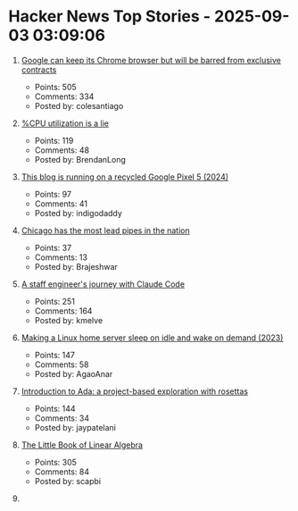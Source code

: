 # Hacker News Top Stories - 2025-09-03 03:09:06

1. [Google can keep its Chrome browser but will be barred from exclusive contracts](https://www.cnbc.com/2025/09/02/google-antitrust-search-ruling.html)
   - Points: 505
   - Comments: 334
   - Posted by: colesantiago

2. [%CPU utilization is a lie](https://www.brendanlong.com/cpu-utilization-is-a-lie.html)
   - Points: 119
   - Comments: 48
   - Posted by: BrendanLong

3. [This blog is running on a recycled Google Pixel 5 (2024)](https://blog.ctms.me/posts/2024-08-29-running-this-blog-on-a-pixel-5/)
   - Points: 97
   - Comments: 41
   - Posted by: indigodaddy

4. [Chicago has the most lead pipes in the nation](https://grist.org/accountability/chicago-lead-pipe-replacement-map-health/)
   - Points: 37
   - Comments: 13
   - Posted by: Brajeshwar

5. [A staff engineer's journey with Claude Code](https://www.sanity.io/blog/first-attempt-will-be-95-garbage)
   - Points: 251
   - Comments: 164
   - Posted by: kmelve

6. [Making a Linux home server sleep on idle and wake on demand (2023)](https://dgross.ca/blog/linux-home-server-auto-sleep)
   - Points: 147
   - Comments: 58
   - Posted by: AgaoAnar

7. [Introduction to Ada: a project-based exploration with rosettas](https://blog.adacore.com/introduction-to-ada-a-project-based-exploration-with-rosettas)
   - Points: 144
   - Comments: 34
   - Posted by: jaypatelani

8. [The Little Book of Linear Algebra](https://github.com/the-litte-book-of/linear-algebra)
   - Points: 305
   - Comments: 84
   - Posted by: scapbi

9. [<template>: The Content Template element](https://developer.mozilla.org/en-US/docs/Web/HTML/Reference/Elements/template)
   - Points: 161
   - Comments: 58
   - Posted by: palmfacehn

10. [Physically based rendering from first principles](https://imadr.me/pbr/)
   - Points: 152
   - Comments: 41
   - Posted by: imadr

11. [Indices, not Pointers](https://joegm.github.io/blog/indices-not-pointers/)
   - Points: 34
   - Comments: 15
   - Posted by: vitalnodo

12. [The staff ate it later](https://en.wikipedia.org/wiki/The_staff_ate_it_later)
   - Points: 186
   - Comments: 98
   - Posted by: gyomu

13. [Zig Software Foundation 2025 Financial Report and Fundraiser](https://ziglang.org/news/2025-financials/)
   - Points: 11
   - Comments: 1
   - Posted by: smlavine

14. [Static sites enable a good time travel experience](https://hamatti.org/posts/static-sites-enable-a-good-time-travel-experience/)
   - Points: 150
   - Comments: 38
   - Posted by: speckx

15. [Vijaye Raji to become CTO of Applications with acquisition of Statsig](https://openai.com/index/vijaye-raji-to-become-cto-of-applications-with-acquisition-of-statsig/)
   - Points: 141
   - Comments: 52
   - Posted by: tosh

16. ['World Models,' an old idea in AI, mount a comeback](https://www.quantamagazine.org/world-models-an-old-idea-in-ai-mount-a-comeback-20250902/)
   - Points: 146
   - Comments: 53
   - Posted by: warrenm

17. [Launch HN: Datafruit (YC S25) – AI for DevOps](undefined)
   - Points: 47
   - Comments: 32
   - Posted by: nickpapciak

18. [Show HN: LightCycle, a FOSS game in Rust based on Tron](https://github.com/Tortured-Metaphor/LightCycle)
   - Points: 15
   - Comments: 5
   - Posted by: DavidCanHelp

19. [Untangling the myths and mysteries of Dvorak and QWERTY (2023)](https://aresluna.org/the-primitive-tortureboard/)
   - Points: 48
   - Comments: 60
   - Posted by: kens

20. [Still Asking: How Good Are Query Optimizers, Really? [pdf]](https://www.vldb.org/pvldb/vol18/p5531-viktor.pdf)
   - Points: 23
   - Comments: 4
   - Posted by: matt_d

21. [What Happens During Startup?](https://eclecticlight.co/2025/08/29/what-happens-during-startup/)
   - Points: 21
   - Comments: 3
   - Posted by: colinprince

22. [Condor's Cuzco RISC-V Core at Hot Chips 2025](https://chipsandcheese.com/p/condors-cuzco-risc-v-core-at-hot)
   - Points: 14
   - Comments: 1
   - Posted by: zdw

23. [Triangle Grids](https://kvachev.com/blog/posts/triangular-grid/)
   - Points: 41
   - Comments: 7
   - Posted by: Bogdanp

24. [Take something you don’t like and try to like it](https://dynomight.net/liking/)
   - Points: 167
   - Comments: 139
   - Posted by: surprisetalk

25. [Amazon must face US nationwide class action over third-party sales](https://www.reuters.com/legal/government/amazon-must-face-us-nationwide-class-action-over-third-party-sales-2025-09-02/)
   - Points: 223
   - Comments: 81
   - Posted by: giuliomagnifico

26. [Anthropic raises $13B Series F](https://www.anthropic.com/news/anthropic-raises-series-f-at-usd183b-post-money-valuation)
   - Points: 487
   - Comments: 493
   - Posted by: meetpateltech

27. [Python has had async for 10 years – why isn't it more popular?](https://tonybaloney.github.io/posts/why-isnt-python-async-more-popular.html)
   - Points: 227
   - Comments: 213
   - Posted by: willm

28. [Toronto’s network of pedestrian tunnels](https://www.worksinprogress.news/p/torontos-underground-labyrinth)
   - Points: 181
   - Comments: 136
   - Posted by: bensouthwood

29. [Show HN: Amber – better Beeper, a modern all-in-one messenger](https://useamber.app/)
   - Points: 54
   - Comments: 68
   - Posted by: DmitryDolgopolo

30. [Light Sleep: Waking VMs in 200ms with eBPF and snapshots](https://www.koyeb.com/blog/scale-to-zero-wake-vms-in-200-ms-with-light-sleep-ebpf-and-snapshots)
   - Points: 46
   - Comments: 9
   - Posted by: Sadzeih

